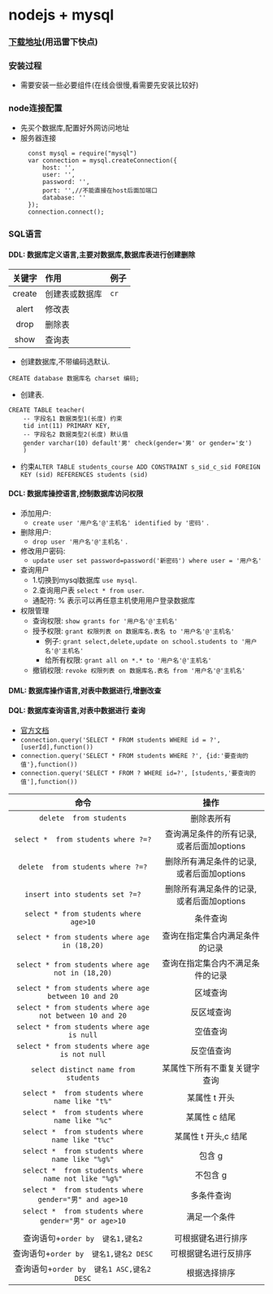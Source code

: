 # nodejs + mysql

### [下载地址](https://dev.mysql.com/downloads/mysql/)(用迅雷下快点)

### 安装过程

* 需要安装一些必要组件(在线会很慢,看需要先安装比较好)


### node连接配置

* 先买个数据库,配置好外网访问地址
* 服务器连接
  ```
    const mysql = require("mysql")
    var connection = mysql.createConnection({
        host: '',
        user: '',
        password: '',
        port: '',//不能直接在host后面加端口
        database: ''
    });
    connection.connect();
  ```

### SQL语言

#### DDL: 数据库定义语言,主要对数据库,数据库表进行创建删除

| 关键字 | 作用           | 例子 |
| :----: | :------------- | :--- |
| create | 创建表或数据库 | `cr` |
| alert  | 修改表         |      |
|  drop  | 删除表         |      |
|  show  | 查询表         |      |

* 创建数据库,不带编码选默认.

```
CREATE database 数据库名 charset 编码;
```

* 创建表.

```
CREATE TABLE teacher(
    -- 字段名1 数据类型1(长度) 约束 
    tid int(11) PRIMARY KEY,
    -- 字段名2 数据类型2(长度) 默认值 
    gender varchar(10) default'男' check(gender='男' or gender='女')
    )
```
* 约束`ALTER TABLE students_course ADD CONSTRAINT s_sid_c_sid FOREIGN KEY (sid) REFERENCES students (sid)`


#### DCL: 数据库操控语言,控制数据库访问权限
* 添加用户:
  * `create user '用户名'@'主机名' identified by '密码'` .
* 删除用户:
  * `drop user '用户名'@'主机名'` .
* 修改用户密码:
  * `update user set password=password('新密码') where user = '用户名'`
* 查询用户
  * 1.切换到mysql数据库 `use mysql`.
  * 2.查询用户表 `select * from user`.
  * 通配符: % 表示可以再任意主机使用用户登录数据库
* 权限管理
  * 查询权限: `show grants for '用户名'@'主机名'`
  * 授予权限: `grant 权限列表 on 数据库名.表名 to '用户名'@'主机名'`
    * 例子: `grant select,delete,update on school.students to '用户名'@'主机名'` 
    * 给所有权限: `grant all on *.* to '用户名'@'主机名'`
  * 撤销权限: `revoke 权限列表 on 数据库名.表名 from '用户名'@'主机名'`



#### DML: 数据库操作语言,对表中数据进行,增删改查
#### DQL: 数据库查询语言,对表中数据进行 查询


* [官方文档](https://www.npmjs.com/package/mysql#escaping-query-values)
* `connection.query('SELECT * FROM students WHERE id = ?', [userId],function())`
* `connection.query('SELECT * FROM students WHERE ?', {id:'要查询的值'},function())`
* `connection.query('SELECT * FROM ? WHERE id=?', [students,'要查询的值'],function())`
  
  
|                           命令                           |                   操作                   |
| :------------------------------------------------------: | :--------------------------------------: |
|                 `delete  from students`                  |                删除表所有                |
|           `select *  from students where ?=?`            | 查询满足条件的所有记录,或者后面加options |
|            `delete  from students where ?=?`             | 删除所有满足条件的记录,或者后面加options |
|              `insert into students set ?=?`              | 删除所有满足条件的记录,或者后面加options |
|          `select * from students where age>10`           |                 条件查询                 |
|      `select * from students where age in (18,20)`       |      查询在指定集合内满足条件的记录      |
|    `select * from students where age not in (18,20)`     |     查询在指定集合内不满足条件的记录     |
|   `select * from students where age between 10 and 20`   |                 区域查询                 |
| `select * from students where age not between 10 and 20` |                反区域查询                |
|        `select * from students where age is null`        |                 空值查询                 |
|      `select * from students where age is not null`      |                反空值查询                |
|           `select distinct name from students`           |       某属性下所有不重复关键字查询       |
|      `select *  from students where name like "t%"`      |              某属性 t 开头               |
|      `select *  from students where name like "%c"`      |              某属性 c 结尾               |
|     `select *  from students where name like "t%c"`      |           某属性 t 开头,c 结尾           |
|     `select *  from students where name like "%g%"`      |                  包含 g                  |
|   `select *  from students where name not like "%g%"`    |                 不包含 g                 |
|  `select *  from students where gender="男" and age>10`  |                多条件查询                |
|  `select *  from students where gender="男" or age>10`   |               满足一个条件               |
|                                                          |                                          |
|             查询语句+`order by  键名1,键名2`             |            可根据键名进行排序            |
|          查询语句+`order by  键名1,键名2 DESC`           |           可根据键名进行反排序           |
|        查询语句+`order by  键名1 ASC,键名2 DESC`         |               根据选择排序               |



